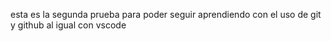 esta es la segunda prueba para poder seguir aprendiendo con el uso de git y github al igual con vscode
<!-- esto es un comentario -->
<!-- -->